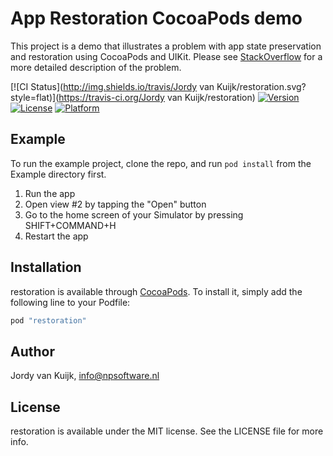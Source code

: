 
# App Restoration CocoaPods demo

This project is a demo that illustrates a problem with app state preservation and restoration using CocoaPods and UIKit. Please see [StackOverflow](http://stackoverflow.com/questions/38001251/cocoapods-and-application-state-preservation-is-it-possible) for a more detailed description of the problem.

[![CI Status](http://img.shields.io/travis/Jordy van Kuijk/restoration.svg?style=flat)](https://travis-ci.org/Jordy van Kuijk/restoration)
[![Version](https://img.shields.io/cocoapods/v/restoration.svg?style=flat)](http://cocoapods.org/pods/restoration)
[![License](https://img.shields.io/cocoapods/l/restoration.svg?style=flat)](http://cocoapods.org/pods/restoration)
[![Platform](https://img.shields.io/cocoapods/p/restoration.svg?style=flat)](http://cocoapods.org/pods/restoration)

## Example

To run the example project, clone the repo, and run `pod install` from the Example directory first.

1. Run the app
2. Open view #2 by tapping the "Open" button
3. Go to the home screen of your Simulator by pressing SHIFT+COMMAND+H
4. Restart the app

## Installation

restoration is available through [CocoaPods](http://cocoapods.org). To install
it, simply add the following line to your Podfile:

```ruby
pod "restoration"
```

## Author

Jordy van Kuijk, info@npsoftware.nl

## License

restoration is available under the MIT license. See the LICENSE file for more info.
